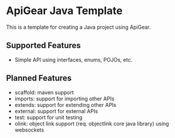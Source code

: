 # ApiGear Java Template

This is a template for creating a Java project using ApiGear.

## Supported Features

- Simple API using interfaces, enums, POJOs, etc.

## Planned Features

- scaffold: maven support
- imports: support for importing other APIs 
- extends: support for extending other APIs
- external: support for external APIs
- test: support for unit testing
- olink: object link support (req. objectlink core java library) using websockets
